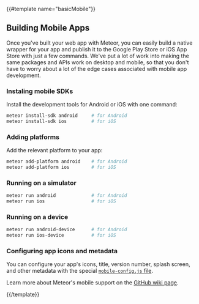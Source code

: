 {{#template name="basicMobile"}}

## Building Mobile Apps

Once you've built your web app with Meteor, you can easily build a native
wrapper for your app and publish it to the Google Play Store or iOS App Store
with just a few commands. We've put a lot of work into making the same packages
and APIs work on desktop and mobile, so that you don't have to worry about a lot
of the edge cases associated with mobile app development.

### Instaling mobile SDKs

Install the development tools for Android or iOS with one command:

```bash
meteor install-sdk android     # for Android
meteor install-sdk ios         # for iOS
```

### Adding platforms

Add the relevant platform to your app:

```bash
meteor add-platform android    # for Android
meteor add-platform ios        # for iOS
```

### Running on a simulator

```bash
meteor run android             # for Android
meteor run ios                 # for iOS
```

### Running on a device

```bash
meteor run android-device      # for Android
meteor run ios-device          # for iOS
```

### Configuring app icons and metadata

You can configure your app's icons, title, version number, splash screen, and other metadata with the special [`mobile-config.js` file](#/full/mobileconfigjs).

Learn more about Meteor's mobile support on the [GitHub wiki page](https://github.com/meteor/meteor/wiki/Meteor-Cordova-Phonegap-integration).

{{/template}}